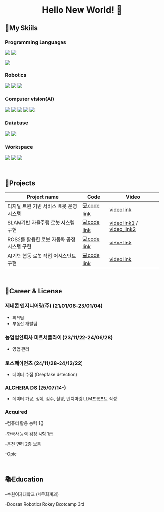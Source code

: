 <h1 align="center">Hello New World! 👋</h1>

<!--
**seohee-k/seohee-k** is a ✨ _special_ ✨ repository because its `README.md` (this file) appears on your GitHub profile.

Here are some ideas to get you started:

- 🔭 I’m currently working on ...
- 🌱 I’m currently learning ...
- 👯 I’m looking to collaborate on ...
- 🤔 I’m looking for help with ...
- 💬 Ask me about ...
- 📫 How to reach me: ...
- 😄 Pronouns: ...
- ⚡ Fun fact: ...
-->


## 🌱My Skiils
### Programming Languages

<img src="https://img.shields.io/badge/python-blue?style=for-the-badge&logo=python&logoColor=white">    <img src="https://img.shields.io/badge/C-00599C?style=for-the-badge&logo=c%2B%2B&logoColor=white">   


  <img src="http://mazandi.herokuapp.com/api?handle={117seohkim}&theme=warm"/>
  
### Robotics

<img src="https://img.shields.io/badge/ROS2-black?style=for-the-badge&logo=ros&logoColor=#22314E">      <img src="https://img.shields.io/badge/linux-FCC624?style=for-the-badge&logo=linux&logoColor=black">    <img src="https://img.shields.io/badge/Ubuntu-E95420?style=for-the-badge&logo=ubuntu&logoColor=white">       

### Computer vision(Ai)
  <img src="https://img.shields.io/badge/pytorch-EE4C2C?style=for-the-badge&logo=pytorch&logoColor=white">    <img src="https://img.shields.io/badge/Tensorflow-FF6F00?style=for-the-badge&logo=tensorflow&logoColor=white">    <img src="https://img.shields.io/badge/OpenCV-5C3EE8?style=for-the-badge&logo=opencv&logoColor=white">        <img src="https://img.shields.io/badge/YOLO-111F68?style=for-the-badge&logo=yolo&logoColor=white">    <img src="https://img.shields.io/badge/LLM-5C3EE8?style=for-the-badge&logo=LLM&logoColor=yellow">

### Database  
<img src="https://img.shields.io/badge/socket.io-010101?style=for-the-badge&logo=socket.io&logoColor=white">    <img src="https://img.shields.io/badge/SQLite-003B57?style=for-the-badge&logo=sqlite&logoColor=white">

### Workspace
<img src="https://img.shields.io/badge/github-181717?style=for-the-badge&logo=github&logoColor=white">    <img src="https://img.shields.io/badge/git-F05032?style=for-the-badge&logo=git&logoColor=white">      <img src="https://img.shields.io/badge/Notion-black?style=for-the-badge&logo=notion&logoColor=white">

<br />

## 👥Projects

|Project name|Code|Video|
|------|---|---|
|디지털 트윈 기반 서비스 로봇 운영 시스템|[💻code link](https://github.com/seohee-k/DR_1st_pj)|[video link](https://youtu.be/NIdI5jXuNaE)|
|SLAM기반 자율주행 로봇 시스템 구현|[💻code link](https://github.com/seohee-k/DR_2nd_pj)|[video link1](https://youtu.be/DPQmq-fCWbw) / [video_link2](https://youtu.be/1NRGb06UWZY)|
|ROS2를 활용한 로봇 자동화 공정 시스템 구현|[💻code link](https://github.com/seohee-k/DR_3rd_pj)|[video link](https://youtu.be/BaiFQpTaDvM)|
|AI기반 협동 로봇 작업 어시스턴트 구현|[💻code link](https://github.com/seohee-k/DR_4th_pj)|[video link](https://youtube.com/shorts/Cr3DkeiRACk)|

<br />

## 🧰Career & License

### 제네콘 엔지니어링(주) (21/01/08-23/01/04)
- 회계팀 
- 부동산 개발팀 

### 농업법인회사 미트서플라이 (23/11/22-24/06/28)
- 영업 관리

### 토스페이먼츠 (24/11/28-24/12/22)
- 데이터 수집 (Deepfake detection)

### ALCHERA DS (25/07/14-)
- 데이터 가공, 정제, 검수, 촬영, 벤치마킹 LLM프롬프트 작성

### Acquired
-컴퓨터 활용 능력 1급

-한국사 능력 검정 시험 1급

-운전 면허 2종 보통

-Opic 


<br />

## 📚Education

-수원여자대학교 (세무회계과)

-Doosan Robotics Rokey Bootcamp 3rd
